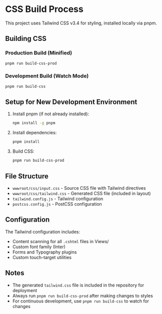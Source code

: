 # CSS Build Process

This project uses Tailwind CSS v3.4 for styling, installed locally via pnpm.

## Building CSS

### Production Build (Minified)

```bash
pnpm run build-css-prod
```

### Development Build (Watch Mode)

```bash
pnpm run build-css
```

## Setup for New Development Environment

1. Install pnpm (if not already installed):

   ```bash
   npm install -g pnpm
   ```

2. Install dependencies:

   ```bash
   pnpm install
   ```

3. Build CSS:
   ```bash
   pnpm run build-css-prod
   ```

## File Structure

- `wwwroot/css/input.css` - Source CSS file with Tailwind directives
- `wwwroot/css/tailwind.css` - Generated CSS file (included in layout)
- `tailwind.config.js` - Tailwind configuration
- `postcss.config.js` - PostCSS configuration

## Configuration

The Tailwind configuration includes:

- Content scanning for all `.cshtml` files in Views/
- Custom font family (Inter)
- Forms and Typography plugins
- Custom touch-target utilities

## Notes

- The generated `tailwind.css` file is included in the repository for deployment
- Always run `pnpm run build-css-prod` after making changes to styles
- For continuous development, use `pnpm run build-css` to watch for changes
